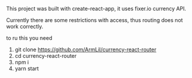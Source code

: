 This project was built with create-react-app, it uses fixer.io currency API.

Currently there are some restrictions with access, thus routing does not work correctly.

to ru this you need 

1. git clone https://github.com/ArmLil/currency-react-router
2. cd currency-react-router
3. npm i
4. yarn start
